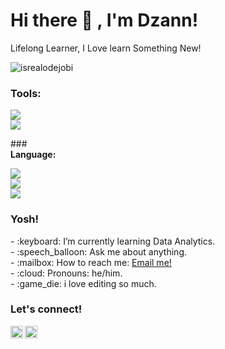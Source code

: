 # <summary><strong>Hi there :wave: , I'm Dzann!</strong></summary>
Lifelong Learner, I Love learn Something New!
<p align="left"> <img src="https://komarev.com/ghpvc/?username=goonesmile&label=Profile%20views&color=0e75b6&style=flat" alt="isrealodejobi" />
</p>

### <summary><strong>Tools:</strong></summary>
<p>
    <img src="https://img.shields.io/badge/Text%20Editor-Visual%20Studio%20Code-blue?&logo=visual%20studio%20code&logoColor=blue" /> </br>
    <img src="https://img.shields.io/badge/Database%20Designer-XAMPP-orange?&logo=xampp&logoColor=orange" />

</p>
### <summary><strong>Language:</strong></summary>
<p>
    <img src="https://img.shields.io/badge/Python-3776AB?&logo=python&logoColor=green" /> </br>
    <img src="https://img.shields.io/badge/PHP-777BB4?&logo=php&logoColor=blue" /> </br>
    <img src="https://img.shields.io/badge/JavaScript-F7DF1E?&logo=javascript&logoColor=yellow" /> </br>
</p>

### <summary><strong>Yosh!</strong></summary>
<p>
    - :keyboard: I’m currently learning Data Analytics. </br>
    - :speech_balloon: Ask me about anything.</br>
    - :mailbox: How to reach me: <a href="mailto:muhammadgidzane@gmail.com">Email me!</a>  </br>
    - :cloud: Pronouns: he/him. </br>
    - :game_die: i love editing so much. </br>
<p>
 
### <summary><strong>Let's connect!</strong></summary>
<a href="https://discordapp.com/users/523105610900832257">
  <img align="left" alt="Dzann's Twitter" width="20px" src="https://simpleicons.now.sh/discord/495f7e" />
</a>
<a href="https://www.instagram.com/dzaeys/">
  <img align="left" alt="Dzann's Instagram" width="20px" src="https://simpleicons.now.sh/instagram/495f7e" />
</a>
<!-- <a href="https://yours.com/">
  <img align="left" alt="Goo's Blog" width="20px" src="https://simpleicons.now.sh/blogger/495f7e" />
</a> -->

<!--
**Dzann/Dzann** is a ✨ _special_ ✨ repository because its `README.md` (this file) appears on your GitHub profile.

Here are some ideas to get you started:

- 🔭 I’m currently working on ...
- 🌱 I’m currently learning ...
- 👯 I’m looking to collaborate on ...
- 🤔 I’m looking for help with ...
- 💬 Ask me about ...
- 📫 How to reach me: ...
- 😄 Pronouns: ...
- ⚡ Fun fact: ...
-->
